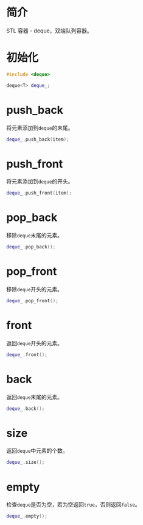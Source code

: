 # 简介

STL 容器 - deque，双端队列容器。

# 初始化

```C++
#include <deque>

deque<T> deque_;
```

# push_back

将元素添加到`deque`的末尾。

```C++
deque_.push_back(item);
```

# push_front

将元素添加到`deque`的开头。

```C++
deque_.push_front(item);
```

# pop_back

移除`deque`末尾的元素。

```C++
deque_.pop_back();
```

# pop_front

移除`deque`开头的元素。

```C++
deque_.pop_front();
```

# front

返回`deque`开头的元素。

```C++
deque_.front();
```

# back

返回`deque`末尾的元素。

```C++
deque_.back();
```

# size

返回`deque`中元素的个数。

```C++
deque_.size();
```

# empty

检查`deque`是否为空，若为空返回`true`，否则返回`false`。

```C++
deque_.empty();
```